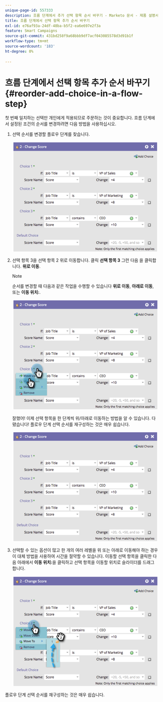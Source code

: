 ```yaml
---
unique-page-id: 557333
description: 흐름 단계에서 추가 선택 항목 순서 바꾸기 - Marketo 문서 - 제품 설명서
title: 흐름 단계에서 선택 항목 추가 순서 바꾸기
exl-id: e76af93a-24df-48ba-b5f2-ea6e697e2f3a
feature: Smart Campaigns
source-git-commit: 431bd258f9a68bbb9df7acf043085578d3d91b1f
workflow-type: tm+mt
source-wordcount: '183'
ht-degree: 0%

---
```


# 흐름 단계에서 선택 항목 추가 순서 바꾸기 {#reorder-add-choice-in-a-flow-step}

첫 번째 일치하는 선택만 개인에게 적용되므로 주문하는 것이 중요합니다. 흐름 단계에서 설정된 조건의 순서를 변경하려면 다음 방법을 사용하십시오.

1. 선택 순서를 변경할 플로우 단계를 찾습니다.

   ![](assets/one.png)

1. 선택 항목 3을 선택 항목 2 위로 이동합니다. 클릭 **선택 항목 3** 그런 다음 을 클릭합니다. **위로 이동**.

   >[!NOTE]
   >
   >순서를 변경할 때 다음과 같은 작업을 수행할 수 있습니다 **위로 이동**, **아래로 이동**, 또는 **이동 위치:**.

   ![](assets/two.png)

   잘했어! 이제 선택 항목을 한 단계씩 위/아래로 이동하는 방법을 알 수 있습니다. 다 됐습니다! 플로우 단계 선택 순서를 재구성하는 것은 매우 쉽습니다.

   ![](assets/three.png)

1. 선택할 수 있는 옵션이 많고 한 개의 여러 레벨을 위 또는 아래로 이동해야 하는 경우 이 대체 방법을 사용하여 시간을 절약할 수 있습니다. 이동할 선택 항목을 클릭한 다음 아래에서 **이동 위치:**&#x200B;을 클릭하고 선택 항목을 이동할 위치로 슬라이더를 드래그합니다.

   ![](assets/four.png)

플로우 단계 선택 순서를 재구성하는 것은 매우 쉽습니다.
